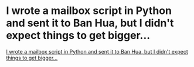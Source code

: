 # I wrote a mailbox script in Python and sent it to Ban Hua, but I didn't expect things to get bigger...
[I wrote a mailbox script in Python and sent it to Ban Hua, but I didn't expect things to get bigger...](https://aiwithcloud.com/2022/09/16/i_wrote_a_mailbox_script_in_python_and_sent_it_to_ban_hua_but_i_didnt_expect_things_to_get_bigger/)